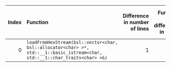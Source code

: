 |   Index | Function                                                                                                                     |   Difference in number of lines |   Function size difference in bytes | Disassembly                                                             |   Number of lines in `assume` build |   Number of bytes in `assume` build |   Number of lines in `none` build |   Number of bytes in `none` build |
|--------:|:-----------------------------------------------------------------------------------------------------------------------------|--------------------------------:|------------------------------------:|:------------------------------------------------------------------------|------------------------------------:|------------------------------------:|----------------------------------:|----------------------------------:|
|       0 | `loadFromHexStream(bsl::vector<char, bsl::allocator<char> >*, std::__1::basic_istream<char, std::__1::char_traits<char> >&)` |                               1 |                                   0 | [Assumed](0.assume.s.txt), [Ignored](0.none.s.txt), [Diff](0.diff.html) |                                  80 |                             4210128 |                                80 |                           4210128 |